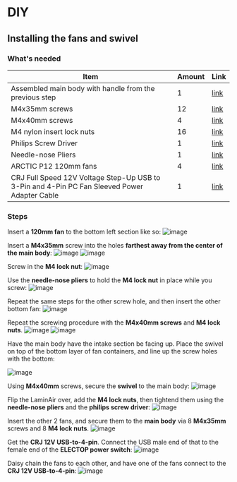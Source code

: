 # DIY

## Installing the fans and swivel

### What's needed

| Item | Amount | Link |
| - | - | - |
| Assembled main body with handle from the previous step | 1 | [link](./installing-the-handle.md) |
| M4x35mm screws | 12 | [link](https://www.amazon.com/cSeao-M4x35mm-Machine-Phillips-Stainless/dp/B08R8K2QSW?pd_rd_w=Xyx7B&content-id=amzn1.sym.528bfdfa-ea96-478b-a7d9-043e650836af&pf_rd_p=528bfdfa-ea96-478b-a7d9-043e650836af&pf_rd_r=1VW4WFS8CP5570N6YA6T&pd_rd_wg=n2awV&pd_rd_r=69cc0e6c-a992-4c00-b815-87c8ec2483d5&pd_rd_i=B08R8K2QSW&psc=1&ref_=pd_basp_d_rpt_ba_s_1_t) |
| M4x40mm screws | 4 | [link](https://www.amazon.com/gp/product/B06Y1YCSB8/ref=ppx_yo_dt_b_search_asin_title?ie=UTF8&psc=1) |
| M4 nylon insert lock nuts | 16 | [link](https://www.amazon.com/M4-0-7-Nylon-Insert-Stainless-100pcs/dp/B0BHQMBRFX?pd_rd_w=qErpN&content-id=amzn1.sym.528bfdfa-ea96-478b-a7d9-043e650836af&pf_rd_p=528bfdfa-ea96-478b-a7d9-043e650836af&pf_rd_r=3MC2FRW3WE3S8Y5BT2WM&pd_rd_wg=RybGV&pd_rd_r=fda1ab50-8710-4d00-a2f2-c53dad3aa848&pd_rd_i=B0BHQMBRFX&psc=1&ref_=pd_basp_d_rpt_ba_s_1_t) |
| Philips Screw Driver | 1 |  [link](https://www.amazon.com/Screwdriver-Industrial-Strength-Klein-Tools/dp/B0015SBILG/ref=sr_1_5?crid=2J55KXYI0R4SY&dib=eyJ2IjoiMSJ9.jBPkyOhJ4aPAJztmTU6GaZ9AoDKhuKFh8_et-8Ar9RihDRq5uHgv8D2BJTAiQiF0sxvuhqNPmG-mCYKHH7JlsbYakgUwb8YHvPueMc-smlqyAYpvXmHLeLe998i4wxqFcKCL8EBt6aC2_HOs0gT-YW11D8sFDsjVY9qzs5MpS5_v5Bg14nKWTIWXnuV7e3GrCqDHyeHaCXHh9HCJGVVV4jeksqk5d6rs_k-GKGbl8lyIZiLiTuZBrsQIR2QTPBKGJSlT21Hk1bhXNIHIUQ_iXAQM8s3nzQT9MBSjR5QSNxQ.gY_3nDJLd3PSQ77PX1fsPP7W4Jco4c-6g-9GK0yIirA&dib_tag=se&keywords=philips+screwdrivers&qid=1729474922&s=hi&sprefix=Philips+scre%2Ctools%2C103&sr=1-5) |
| Needle-nose Pliers | 1 |  [link](https://www.amazon.com/CRAFTSMAN-CMHT81645-Long-Nose-Pliers/dp/B08PFK8YWQ/ref=sr_1_4?crid=21792MIMLKJEH&dib=eyJ2IjoiMSJ9.Rn_AgLVQyC8fAbkxXi35nzvW-UbkVBtr2CoCAshokSMarZ8LFM2ntBwdvXxNpIH2TMOXgXn-dHOY7JuJfYXOoDbUeeuUhmiE3JFXopJP5iCa0JlLLjVVsWYuMDy8XqPOpE0AEjK2ou7GYqJbDJGAYRud6pHhmHfHXwtGCuyFmU7P1xHQEQJTfsM4tkthMbjSgY2Yw3mymyyNlr5ICcN7eb0lSd7ogrDfUcf8IyKBeJEm1oVkYaNz5eZzcFJfMNsxoJQ2qwsqUZa-m4_D69atGVYdmx-WZWvtP0JdNa4vzh8.GSJSpXfVjlByK4IgH4tCp5ZkEseSsUNWXEXFAr13gc8&dib_tag=se&keywords=needle+nose+pliers&qid=1729474967&s=hi&sprefix=nose+needl%2Ctools%2C100&sr=1-4) |
| ARCTIC P12 120mm fans| 4 |  [link](https://www.amazon.com/dp/B07HC782D5?ref=ppx_yo2ov_dt_b_product_details&th=1) |
| CRJ Full Speed 12V Voltage Step-Up USB to 3-Pin and 4-Pin PC Fan Sleeved Power Adapter Cable | 1 |  [link](https://www.amazon.com/dp/B07QFG6LFR?psc=1&ref=ppx_yo2ov_dt_b_product_details) |

### Steps

Insert a **120mm fan** to the bottom left section like so:
![image](https://breathesafe.s3.us-east-2.amazonaws.com/images/laminair/images/IMG_0411.jpeg)

Insert a **M4x35mm** screw into the holes **farthest away from the center of the main body**:
![image](https://breathesafe.s3.us-east-2.amazonaws.com/images/laminair/images/IMG_0412.jpeg)
![image](https://breathesafe.s3.us-east-2.amazonaws.com/images/laminair/images/IMG_0413.jpeg)

Screw in the **M4 lock nut**:
![image](https://breathesafe.s3.us-east-2.amazonaws.com/images/laminair/images/IMG_0414.jpeg)

Use the **needle-nose pliers** to hold the **M4 lock nut** in place while you screw:
![image](https://breathesafe.s3.us-east-2.amazonaws.com/images/laminair/images/IMG_0414.jpeg)

Repeat the same steps for the other screw hole, and then insert the other bottom fan:
![image](https://breathesafe.s3.us-east-2.amazonaws.com/images/laminair/images/IMG_0417.jpeg)

Repeat the screwing procedure with the **M4x40mm screws** and **M4 lock nuts**.
![image](https://breathesafe.s3.us-east-2.amazonaws.com/images/laminair/images/IMG_0418.jpeg)
![image](https://breathesafe.s3.us-east-2.amazonaws.com/images/laminair/images/IMG_0419.jpeg)


Have the main body have the intake section be facing up. Place the swivel on top of the bottom layer of fan containers, and line up the screw holes with the bottom:

![image](https://breathesafe.s3.us-east-2.amazonaws.com/images/laminair/images/IMG_0420.jpeg)

Using **M4x40mm** screws, secure the **swivel** to the main body:
![image](https://breathesafe.s3.us-east-2.amazonaws.com/images/laminair/images/IMG_0421.jpeg)

Flip the LaminAir over, add the **M4 lock nuts**, then tightend them using the **needle-nose pliers** and the **philips screw driver**:
![image](https://breathesafe.s3.us-east-2.amazonaws.com/images/laminair/images/IMG_0422.jpeg)

Insert the other 2 fans, and secure them to the **main body** via 8 **M4x35mm** screws and 8 **M4 lock nuts**.
![image](https://breathesafe.s3.us-east-2.amazonaws.com/images/laminair/images/IMG_0425.jpeg)

Get the **CRJ 12V USB-to-4-pin**. Connect the USB male end of that to the female end of the **ELECTOP power switch**:
![image](https://breathesafe.s3.us-east-2.amazonaws.com/images/laminair/images/IMG_0426.jpeg)

Daisy chain the fans to each other, and have one of the fans connect to the **CRJ 12V USB-to-4-pin**:
![image](https://breathesafe.s3.us-east-2.amazonaws.com/images/laminair/images/IMG_0427.jpeg)
